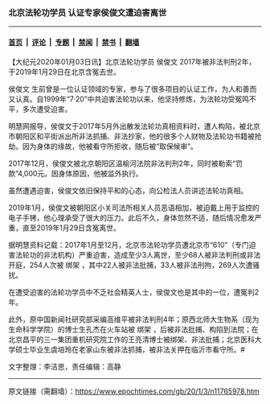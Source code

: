 ### 北京法轮功学员 认证专家侯俊文遭迫害离世

---

#### [首页](../../../..?n11765978) &nbsp;|&nbsp; [评论](../../../../../epoch-comment?n11765978) &nbsp;|&nbsp; [专题](../../../../../epoch-special?n11765978) &nbsp;|&nbsp; [禁闻](../../../../../epoch-news?n11765978) &nbsp;|&nbsp; [禁书](../../../../../books?n11765978) &nbsp;|&nbsp; [翻墙](https://github.com/gfw-breaker/nogfw/blob/master/README.md?n11765978)


<div class="post_content" id="artbody" itemprop="articleBody">
 <!-- article content begin -->
 <p>
  【大纪元2020年01月03日讯】北京法轮功学员
  <ok href="https://www.epochtimes.com/gb/tag/%E4%BE%AF%E4%BF%8A%E6%96%87.html">
   侯俊文
  </ok>
  2017年被非法判刑2年，于2019年1月29日在北京含冤去世。
 </p>
 <p>
  <ok href="https://www.epochtimes.com/gb/tag/%E4%BE%AF%E4%BF%8A%E6%96%87.html">
   侯俊文
  </ok>
  生前曾是一位认证领域的专家，参与了很多项目的认证工作，为人和善而又认真。自1999年“7·20”中共迫害法轮功以来，他坚持修炼，为法轮功受冤鸣不平，多次遭受迫害。
 </p>
 <p>
  明慧网报导，侯俊文于2017年5月外出散发法轮功真相资料时，遭人构陷，被北京市朝阳区和平街派出所非法抓捕、非法抄家，他的很多个人财物及法轮功书籍被抢劫。因为身体的缘故，他被看守所拒收，随后被“取保候审”。
 </p>
 <p>
  2017年12月，侯俊文被北京朝阳区温榆河法院非法判刑2年，同时被勒索“罚款”4,000元。因身体原因，他被监外执行。
 </p>
 <p>
  虽然遭遇迫害，侯俊文依旧保持平和的心态，向公检法人员讲述法轮功真相。
 </p>
 <p>
  2019年1月，侯俊文被朝阳区小关司法所相关人员恶语相加，被迫戴上用于监控的电子手铐，他心理承受了很大的压力。此后不久，身体忽然不适，随后情况愈发严重，直至2019年1月29日含冤离世。
 </p>
 <p>
  据明慧资料记载：2017年1月至12月，北京市法轮功学员遭北京市“610”（专门迫害法轮功的非法机构）严重迫害，造成至少3人离世，至少68人被非法判刑或非法开庭，254人次被
  <ok href="https://www.epochtimes.com/gb/tag/%E7%BB%91%E6%9E%B6.html">
   绑架
  </ok>
  ，其中22人被非法批捕，33人被非法刑拘，269人次遭骚扰。
 </p>
 <p>
  在遭受迫害的法轮功学员中不乏社会精英人士，侯俊文也是其中的一位，遭冤判2年。
 </p>
 <p>
  此外，原中国新闻社研究部采编高维平被非法判刑4年；原西北师大生物系（现为生命科学学院）的博士生孔杰在火车站被
  <ok href="https://www.epochtimes.com/gb/tag/%E7%BB%91%E6%9E%B6.html">
   绑架
  </ok>
  ，后被非法批捕、构陷到法院；在北京昌平的三一集团重机研究院工作的王亮清博士被绑架、非法批捕；北京医科大学硕士毕业生虞培玲在老家山东被非法抓捕，被非法关押在临沂市看守所。#
 </p>
 <p>
  文字整理：李洁思，责任编辑：高静
 </p>
 <!-- article content end -->
 <div id="below_article_ad">
 </div>
</div>


---

原文链接（需翻墙）：https://www.epochtimes.com/gb/20/1/3/n11765978.htm